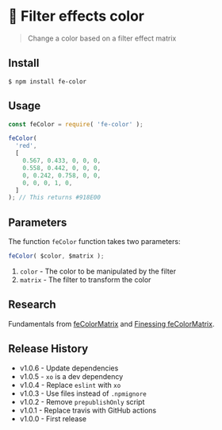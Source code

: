 🎨 Filter effects color
==============

> Change a color based on a filter effect matrix


## Install

```console
$ npm install fe-color
```

## Usage

```js
const feColor = require( 'fe-color' );

feColor( 
  'red', 
  [ 
    0.567, 0.433, 0, 0, 0,
    0.558, 0.442, 0, 0, 0,
    0, 0.242, 0.758, 0, 0,
    0, 0, 0, 1, 0,
  ]
); // This returns #918E00
```


## Parameters

The function `feColor` function takes two parameters:

```js
feColor( $color, $matrix );
```

1. `color`  - The color to be manipulated by the filter
1. `matrix` - The filter to transform the color


## Research

Fundamentals from [feColorMatrix](https://developer.mozilla.org/en-US/docs/Web/SVG/Element/feColorMatrix) and [Finessing feColorMatrix](https://alistapart.com/article/finessing-fecolormatrix).


## Release History

* v1.0.6 - Update dependencies
* v1.0.5 - `xo` is a dev dependency
* v1.0.4 - Replace `eslint` with `xo`
* v1.0.3 - Use files instead of `.npmignore`
* v1.0.2 - Remove `prepublishOnly` script
* v1.0.1 - Replace travis with GitHub actions
* v1.0.0 - First release
